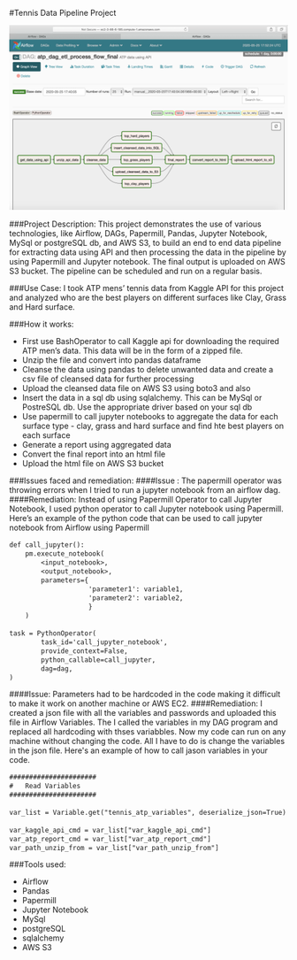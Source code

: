#Tennis Data Pipeline Project

![description_if_image_fails_to_load](tennis_data_pipelineEC2.png)

###Project Description:
This project demonstrates the use of various technologies, like Airflow, DAGs, Papermill, Pandas, Jupyter Notebook, MySql or postgreSQL  db, and AWS S3,  to build an end to end data pipeline for extracting data using API and then processing the data in the pipeline by using Papermill and Jupyter notebook. The final output is uploaded on AWS S3 bucket. The pipeline can be  scheduled and run on a regular basis.


###Use Case:
I took ATP mens’ tennis data from Kaggle API for this project and analyzed who are the best players on different surfaces like Clay, Grass and Hard surface.


###How it works:
 - First use BashOperator to call Kaggle api for downloading the required ATP men’s data. This data will be in the form of a zipped file. 
 - Unzip the file and convert into pandas dataframe
 - Cleanse the data using pandas to delete unwanted data and create a csv file of cleansed data for further processing
 - Upload the cleansed data file on AWS S3 using boto3 and also 
 - Insert the data in a sql db using sqlalchemy. This can be MySql or PostreSQL db. Use the appropriate driver based on your sql db
 - Use papermill to call jupyter notebooks to aggregate the data for each surface type - clay, grass and hard surface and find hte best players on each surface
 - Generate a report using aggregated data
 - Convert the final report into an html file
 - Upload the html file on AWS S3 bucket

###Issues faced and remediation:
####Issue : 
The papermill operator was throwing errors when I tried to run a jupyter notebook from an airflow dag. 
####Remediation: 
Instead of using Papermill Operator to call Jupyter Notebook, I used python operator to call Jupyter notebook using Papermill.
Here’s an example of the python code that can be used to call jupyter notebook from Airflow using Papermill
```angular2
def call_jupyter():
    pm.execute_notebook(
        <input_notebook>,
        <output_notebook>,
        parameters={
                    'parameter1': variable1,
                    'parameter2': variable2,
                    }
    )

task = PythonOperator(
        task_id='call_jupyter_notebook',
        provide_context=False,
        python_callable=call_jupyter,
        dag=dag,
)

```

####Issue: 
Parameters had to be hardcoded in the code making it difficult to make it work on another machine or AWS EC2.
####Remediation:
I created a json file with all the variables and passwords and uploaded this file in Airflow Variables. The I called the variables in my DAG program and replaced all hardcoding with thses variabbles.
Now my code can run on any machine without changing the code. All I have to do is change the variables in the json file. Here's an example of how to call jason variables in your code.

```angular2html
######################
#   Read Variables
######################

var_list = Variable.get("tennis_atp_variables", deserialize_json=True)

var_kaggle_api_cmd = var_list["var_kaggle_api_cmd"]
var_atp_report_cmd = var_list["var_atp_report_cmd"]
var_path_unzip_from = var_list["var_path_unzip_from"]

```

###Tools used:
 - Airflow
 - Pandas
 - Papermill
 - Jupyter Notebook
 - MySql
 - postgreSQL
 - sqlalchemy
 - AWS S3
